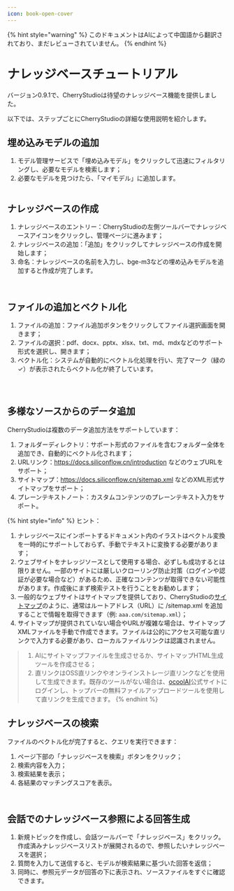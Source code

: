 ```yaml
---
icon: book-open-cover
---
```


{% hint style="warning" %}
このドキュメントはAIによって中国語から翻訳されており、まだレビューされていません。
{% endhint %}

# ナレッジベースチュートリアル

バージョン0.9.1で、CherryStudioは待望のナレッジベース機能を提供しました。

以下では、ステップごとにCherryStudioの詳細な使用説明を紹介します。

## 埋め込みモデルの追加

1. モデル管理サービスで「埋め込みモデル」をクリックして迅速にフィルタリングし、必要なモデルを検索します；
2. 必要なモデルを見つけたら、「マイモデル」に追加します。

<figure><img src="../.gitbook/assets/image.webp" alt=""><figcaption></figcaption></figure>

## ナレッジベースの作成

1. ナレッジベースのエントリー：CherryStudioの左側ツールバーでナレッジベースアイコンをクリックし、管理ページに進みます；
2. ナレッジベースの追加：「追加」をクリックしてナレッジベースの作成を開始します；
3. 命名：ナレッジベースの名前を入力し、bge-m3などの埋め込みモデルを追加すると作成が完了します。

<figure><img src="../.gitbook/assets/image-1 (1).webp" alt=""><figcaption></figcaption></figure>

<figure><img src="../.gitbook/assets/image-2 (1).webp" alt=""><figcaption></figcaption></figure>

## ファイルの追加とベクトル化

1. ファイルの追加：ファイル追加ボタンをクリックしてファイル選択画面を開きます；
2. ファイルの選択：pdf、docx、pptx、xlsx、txt、md、mdxなどのサポート形式を選択し、開きます；
3. ベクトル化：システムが自動的にベクトル化処理を行い、完了マーク（緑の✓）が表示されたらベクトル化が終了しています。

<figure><img src="../.gitbook/assets/image-3.webp" alt=""><figcaption></figcaption></figure>

<figure><img src="../.gitbook/assets/image-4.webp" alt=""><figcaption></figcaption></figure>

<figure><img src="../.gitbook/assets/image-5.webp" alt=""><figcaption></figcaption></figure>

## 多様なソースからのデータ追加

CherryStudioは複数のデータ追加方法をサポートしています：

1. フォルダーディレクトリ：サポート形式のファイルを含むフォルダー全体を追加でき、自動的にベクトル化されます；
2. URLリンク：https://docs.siliconflow.cn/introduction などのウェブURLをサポート；
3. サイトマップ：https://docs.siliconflow.cn/sitemap.xml などのXML形式サイトマップをサポート；
4. プレーンテキストノート：カスタムコンテンツのプレーンテキスト入力をサポート。

{% hint style="info" %}
ヒント：

1. ナレッジベースにインポートするドキュメント内のイラストはベクトル変換を一時的にサポートしておらず、手動でテキストに変換する必要があります；
2. ウェブサイトをナレッジソースとして使用する場合、必ずしも成功するとは限りません。一部のサイトには厳しいクローリング防止対策（ログインや認証が必要な場合など）があるため、正確なコンテンツが取得できない可能性があります。作成後にまず検索テストを行うことをお勧めします；
3. 一般的なウェブサイトはサイトマップを提供しており、CherryStudioの[サイトマップ](https://docs.cherry-ai.com/sitemap-pages.xml)のように、通常はルートアドレス（URL）に /sitemap.xml を追加することで情報を取得できます（例: `aaa.com/sitemap.xml`）；
4. サイトマップが提供されていない場合やURLが複雑な場合は、サイトマップXMLファイルを手動で作成できます。ファイルは公的にアクセス可能な直リンクで入力する必要があり、ローカルファイルリンクは認識されません。

> 1) AIにサイトマップファイルを生成させるか、サイトマップHTML生成ツールを作成させる；
> 2) 直リンクはOSS直リンクやオンラインストレージ直リンクなどを使用して生成できます。既存のツールがない場合は、[ocoolAI](https://one.ocoolai.com/login)公式サイトにログインし、トップバーの無料ファイルアップロードツールを使用して直リンクを生成できます。
{% endhint %}

## ナレッジベースの検索

ファイルのベクトル化が完了すると、クエリを実行できます：

1. ページ下部の「ナレッジベースを検索」ボタンをクリック；
2. 検索内容を入力；
3. 検索結果を表示；
4. 各結果のマッチングスコアを表示。

<figure><img src="../.gitbook/assets/image-7.webp" alt=""><figcaption></figcaption></figure>

<figure><img src="../.gitbook/assets/image-8.webp" alt=""><figcaption></figcaption></figure>

## 会話でのナレッジベース参照による回答生成

1. 新規トピックを作成し、会話ツールバーで「ナレッジベース」をクリック。作成済みナレッジベースリストが展開されるので、参照したいナレッジベースを選択；
2. 質問を入力して送信すると、モデルが検索結果に基づいた回答を返信；
3. 同時に、参照元データが回答の下に表示され、ソースファイルをすぐに確認できます。

<figure><img src="../.gitbook/assets/image-9.webp" alt=""><figcaption></figcaption></figure>

<figure><img src="../.gitbook/assets/image-10.webp" alt=""><figcaption></figcaption></figure>